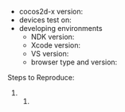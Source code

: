 -   cocos2d-x version:
-   devices test on:
-   developing environments
    -   NDK version:
    -   Xcode version:
    -   VS version:
    -   browser type and version:

Steps to Reproduce:

1.  1.  
